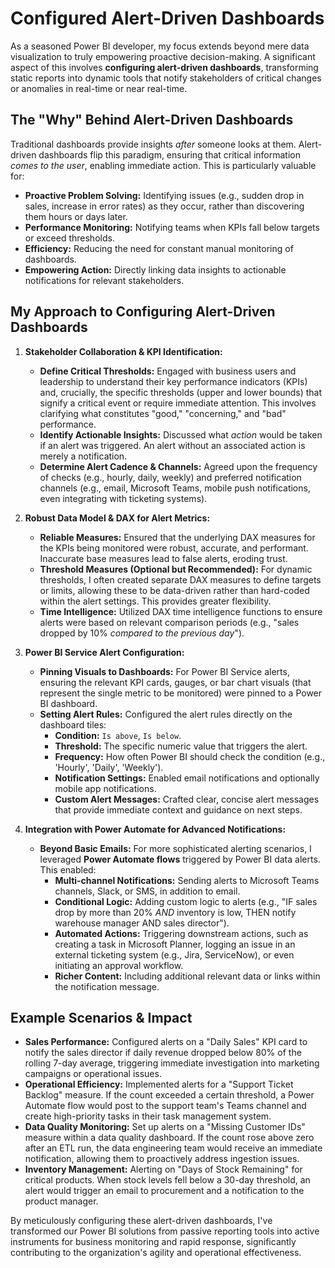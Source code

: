 # Configured Alert-Driven Dashboards

As a seasoned Power BI developer, my focus extends beyond mere data visualization to truly empowering proactive decision-making. A significant aspect of this involves **configuring alert-driven dashboards**, transforming static reports into dynamic tools that notify stakeholders of critical changes or anomalies in real-time or near real-time.

## The "Why" Behind Alert-Driven Dashboards

Traditional dashboards provide insights *after* someone looks at them. Alert-driven dashboards flip this paradigm, ensuring that critical information *comes to the user*, enabling immediate action. This is particularly valuable for:

- **Proactive Problem Solving:** Identifying issues (e.g., sudden drop in sales, increase in error rates) as they occur, rather than discovering them hours or days later.
- **Performance Monitoring:** Notifying teams when KPIs fall below targets or exceed thresholds.
- **Efficiency:** Reducing the need for constant manual monitoring of dashboards.
- **Empowering Action:** Directly linking data insights to actionable notifications for relevant stakeholders.

## My Approach to Configuring Alert-Driven Dashboards

1. **Stakeholder Collaboration & KPI Identification:**
   - **Define Critical Thresholds:** Engaged with business users and leadership to understand their key performance indicators (KPIs) and, crucially, the specific thresholds (upper and lower bounds) that signify a critical event or require immediate attention. This involves clarifying what constitutes "good," "concerning," and "bad" performance.
   - **Identify Actionable Insights:** Discussed what *action* would be taken if an alert was triggered. An alert without an associated action is merely a notification.
   - **Determine Alert Cadence & Channels:** Agreed upon the frequency of checks (e.g., hourly, daily, weekly) and preferred notification channels (e.g., email, Microsoft Teams, mobile push notifications, even integrating with ticketing systems).

2. **Robust Data Model & DAX for Alert Metrics:**
   - **Reliable Measures:** Ensured that the underlying DAX measures for the KPIs being monitored were robust, accurate, and performant. Inaccurate base measures lead to false alerts, eroding trust.
   - **Threshold Measures (Optional but Recommended):** For dynamic thresholds, I often created separate DAX measures to define targets or limits, allowing these to be data-driven rather than hard-coded within the alert settings. This provides greater flexibility.
   - **Time Intelligence:** Utilized DAX time intelligence functions to ensure alerts were based on relevant comparison periods (e.g., "sales dropped by 10% *compared to the previous day*").

3. **Power BI Service Alert Configuration:**
   - **Pinning Visuals to Dashboards:** For Power BI Service alerts, ensuring the relevant KPI cards, gauges, or bar chart visuals (that represent the single metric to be monitored) were pinned to a Power BI dashboard.
   - **Setting Alert Rules:** Configured the alert rules directly on the dashboard tiles:
     - **Condition:** `Is above`, `Is below`.
     - **Threshold:** The specific numeric value that triggers the alert.
     - **Frequency:** How often Power BI should check the condition (e.g., 'Hourly', 'Daily', 'Weekly').
     - **Notification Settings:** Enabled email notifications and optionally mobile app notifications.
     - **Custom Alert Messages:** Crafted clear, concise alert messages that provide immediate context and guidance on next steps.

4. **Integration with Power Automate for Advanced Notifications:**
   - **Beyond Basic Emails:** For more sophisticated alerting scenarios, I leveraged **Power Automate flows** triggered by Power BI data alerts. This enabled:
     - **Multi-channel Notifications:** Sending alerts to Microsoft Teams channels, Slack, or SMS, in addition to email.
     - **Conditional Logic:** Adding custom logic to alerts (e.g., "IF sales drop by more than 20% *AND* inventory is low, THEN notify warehouse manager AND sales director").
     - **Automated Actions:** Triggering downstream actions, such as creating a task in Microsoft Planner, logging an issue in an external ticketing system (e.g., Jira, ServiceNow), or even initiating an approval workflow.
     - **Richer Content:** Including additional relevant data or links within the notification message.

## Example Scenarios & Impact

- **Sales Performance:** Configured alerts on a "Daily Sales" KPI card to notify the sales director if daily revenue dropped below 80% of the rolling 7-day average, triggering immediate investigation into marketing campaigns or operational issues.
- **Operational Efficiency:** Implemented alerts for a "Support Ticket Backlog" measure. If the count exceeded a certain threshold, a Power Automate flow would post to the support team's Teams channel and create high-priority tasks in their task management system.
- **Data Quality Monitoring:** Set up alerts on a "Missing Customer IDs" measure within a data quality dashboard. If the count rose above zero after an ETL run, the data engineering team would receive an immediate notification, allowing them to proactively address ingestion issues.
- **Inventory Management:** Alerting on "Days of Stock Remaining" for critical products. When stock levels fell below a 30-day threshold, an alert would trigger an email to procurement and a notification to the product manager.

By meticulously configuring these alert-driven dashboards, I've transformed our Power BI solutions from passive reporting tools into active instruments for business monitoring and rapid response, significantly contributing to the organization's agility and operational effectiveness.
